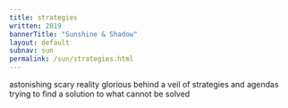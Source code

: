 ```yaml
---
title: strategies
written: 2019
bannerTitle: "Sunshine & Shadow" 
layout: default
subnav: sun
permalink: /sun/strategies.html
---
```


<div class="poem">
astonishing scary reality  
glorious behind a veil  
of strategies and agendas  
trying to find a solution  
to what cannot be solved
</div>

